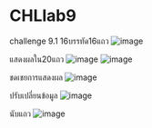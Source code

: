 # CHLlab9

challenge 9.1
16บรรทัด16แถว
![image](https://user-images.githubusercontent.com/113875544/193722722-28f98d1d-6438-44f2-8755-c54101bab37f.png)

แสดงผลใน20แถว
![image](https://user-images.githubusercontent.com/113875544/193723518-e98ae4cc-a33f-49df-b44e-759cf0aaa6f2.png)
![image](https://user-images.githubusercontent.com/113875544/193723539-deacee46-f339-4d77-a69f-56604f2962ff.png)

ชดเชยการแสดงผล
![image](https://user-images.githubusercontent.com/113875544/193723165-0c343dc8-284a-4029-88a5-910ed3bae475.png)

ปรับเปลี่ยนข้อมูล
![image](https://user-images.githubusercontent.com/113875544/193724145-b3821705-52cc-4d4f-b866-2b78b24b8992.png)

นับแถว
![image](https://user-images.githubusercontent.com/113875544/193727011-9274c3c2-51de-44a5-a457-3cc053b523e5.png)

